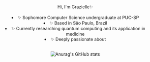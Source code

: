 <div align="center">
<h1></h1>Hi, I'm Grazielle✨
<br>
<br>
  
<li>✨ Sophomore Computer Science undergraduate at PUC-SP
<li>✨ Based in São Paulo, Brazil
<li>✨ Currently researching quantum computing and its application in medicine
<li>✨ Deeply passionate about 
<br>
<br>



![Anurag's GitHub stats](https://github-readme-stats.vercel.app/api?username=GaiaOcean&show_icons=true&theme=radical)
  

<!--
**GaiaOcean/GaiaOcean** is a ✨ _special_ ✨ repository because its `README.md` (this file) appears on your GitHub profile.

Here are some ideas to get you started:

- 🔭 I’m currently working on ...
- 🌱 I’m currently learning ...
- 👯 I’m looking to collaborate on ...
- 🤔 I’m looking for help with ...
- 💬 Ask me about ...
- 📫 How to reach me: ...
- 😄 Pronouns: ...
- ⚡ Fun fact: ...
-->
